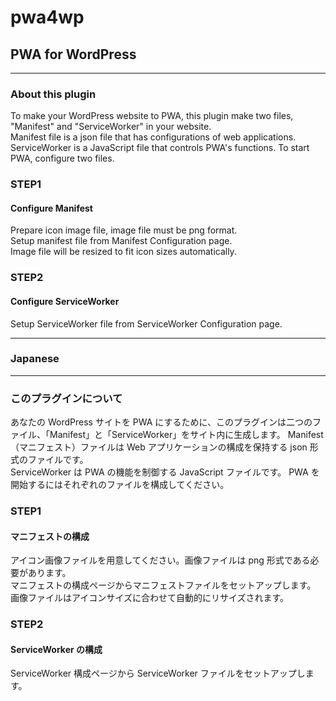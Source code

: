 # pwa4wp
## PWA for WordPress
___
### About this plugin
To make your WordPress website to PWA, this plugin make two files, "Manifest" and "ServiceWorker" in your website.  
Manifest file is a json file that has configurations of web applications.  
ServiceWorker is a JavaScript file that controls PWA's functions.
To start PWA, configure two files.

### STEP1
#### Configure Manifest   

Prepare icon image file, image file must be png format.  
Setup manifest file from Manifest Configuration page.  
Image file will be resized to fit icon sizes automatically.  

### STEP2
#### Configure ServiceWorker   

Setup ServiceWorker file from ServiceWorker Configuration page.  

---

### Japanese  

---

### このプラグインについて
あなたの WordPress サイトを PWA にするために、このプラグインは二つのファイル、「Manifest」と「ServiceWorker」をサイト内に生成します。
Manifest（マニフェスト）ファイルは Web アプリケーションの構成を保持する json 形式のファイルです。  
ServiceWorker は PWA の機能を制御する JavaScript ファイルです。
PWA を開始するにはそれぞれのファイルを構成してください。  

### STEP1
#### マニフェストの構成 

アイコン画像ファイルを用意してください。画像ファイルは png 形式である必要があります。  
マニフェストの構成ページからマニフェストファイルをセットアップします。  
画像ファイルはアイコンサイズに合わせて自動的にリサイズされます。  
  
### STEP2
#### ServiceWorker の構成 

ServiceWorker 構成ページから ServiceWorker ファイルをセットアップします。


